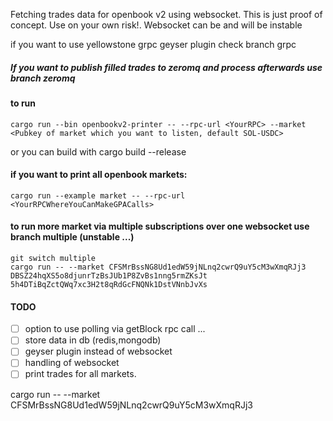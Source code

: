 
Fetching trades data for openbook v2 using websocket. This is just proof of concept. Use on your own risk!.
Websocket can be and will be instable

if you want to use yellowstone grpc geyser plugin check branch grpc

##### If you want to publish filled trades to zeromq and process afterwards use branch zeromq

#### to run
```
cargo run --bin openbookv2-printer -- --rpc-url <YourRPC> --market <Pubkey of market which you want to listen, default SOL-USDC>
```
or you can build with cargo build --release

#### if you want to print all openbook markets:
```
cargo run --example market -- --rpc-url <YourRPCWhereYouCanMakeGPACalls>
```

#### to run more market via multiple subscriptions over one websocket use branch multiple (unstable ...)
```
git switch multiple
cargo run -- --market CFSMrBssNG8Ud1edW59jNLnq2cwrQ9uY5cM3wXmqRJj3 DBSZ24hqXS5o8djunrTzBsJUb1P8ZvBs1nng5rmZKsJt 5h4DTiBqZctQWq7xc3H2t8qRdGcFNQNk1DstVNnbJvXs
```

#### TODO
 - [ ] option to use polling via getBlock rpc call ...
 - [ ] store data in db (redis,mongodb)
 - [ ] geyser plugin instead of websocket
 - [ ] handling of websocket 
 - [ ] print trades for all markets.

cargo run -- --market CFSMrBssNG8Ud1edW59jNLnq2cwrQ9uY5cM3wXmqRJj3 
